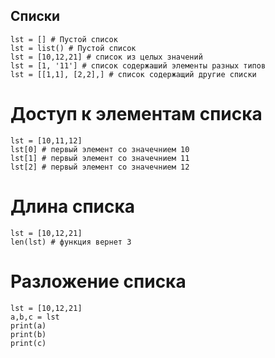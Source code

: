 ## Списки
```
lst = [] # Пустой список
lst = list() # Пустой список
lst = [10,12,21] # список из целых значений
lst = [1, '11'] # список содержаший элементы разных типов
lst = [[1,1], [2,2],] # список содержащий другие списки
```
# Доступ к элементам списка
```
lst = [10,11,12]
lst[0] # первый элемент со значечнием 10
lst[1] # первый элемент со значечнием 11
lst[2] # первый элемент со значечнием 12
```
# Длина списка
```
lst = [10,12,21]
len(lst) # функция вернет 3 
```
# Разложение списка
```
lst = [10,12,21]
a,b,c = lst
print(a)
print(b)
print(c)
```
